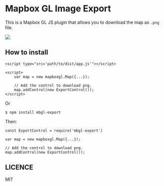 # Mapbox GL Image Export

This is a Mapbox GL JS plugin that allows you to download the map as `.png` file.

![](https://www.evernote.com/l/ABW7C9vzeu9FsrMfu900lhOknLVdcP-vcCQB/image.png)

## How to install

```
<script type="src='path/to/dist/app.js'"></script>

<script>
    var map = new mapboxgl.Map({...});

    // Add the control to download png.
    map.addControl(new ExportControl());
</script>
```

Or

```
$ npm install mbgl-export
```

Then:

```
const ExportControl = require('mbgl-export')

var map = new mapboxgl.Map({...});

// Add the control to download png.
map.addControl(new ExportControl());
```

## LICENCE

MIT